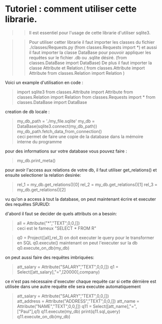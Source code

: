 # Tutoriel : comment utiliser cette librarie.

>> Il est essentiel pour l'usage de cette librarie d'utiliser sqlite3.

>> Pour utiliser cetter librarie il faut importer les classes du fichier ./classes/Requests.py
    (from classes.Requests import *) et aussi il faut importer la classe DataBase pour
    pouvoir appliquer les requêtes sur le fichier .db ou .sqlite désiré.
    (from classes.DataBase import DataBase) De plus il faut importer la classe Attribute et
    Relation.(  from classes.Attribute import Attribute
                from classes.Relation import Relation   )

Voici un example d'utilisation en code : 

>import sqlite3
>from classes.Attribute import Attribute
>from classes.Relation import Relation
>from classes.Requests import *
>from classes.DataBase import DataBase


creation de db locale :
>my_db_path = './my_file.sqlite'
>my_db = DataBase(sqlite3.connect(my_db_path))
>my_db_path.fetch_data_from_connection()         
ceci permet de faire une copie de la database dans la mémoire interne du programme

pour des informations sur votre database vous pouvez faire :
>my_db.print_meta()

pour avoir l'access aux relations de votre db, il faut utiliser get_relations() et ensuite selectioner la relation desirée:
>rel_1 = my_db.get_relations()[0]
>rel_2 = my_db.get_relations()[1]
>rel_3 = my_db.get_relations()[2]

vu qu'on a access à tout la database, on peut maintenant écrire et executer des requêtes SPJRUD:

d'abord il faut se decider de quels attributs on a besoin:

>all = Attribute("*","TEXT",0,0,[])  
ceci est le fameux "SELECT * FROM R"

>q0 = Project([all],rel_3)
on doit executer le query pour le transformer en SQL 
>q0.execute()
maintenant on peut l'executer sur la db
>q0.execute_on_db(my_db)


on peut aussi faire des requêtes imbriquées:

>att_salary = Attribute("SALARY","TEXT",0,0,[])
>q1 = Select([att_salary],"=",[20000],company)

ce n'est pas nécessaire d'executer chaque requête car si cette dérnière est utilisée dans une autre requête
elle sera executée automatiquement

>att_salary = Attribute("SALARY","TEXT",0,0,[]) <br>
>att_address = Attribute("ADDRESS","TEXT",0,0,[])
>att_name = Attribute("NAME","TEXT",0,0,[])
>q11 = Select([att_name],"=",["Paul"],q1)
>q11.execute(my_db)
>print(q11.sql_query)
>q11.execute_on_db(my_db)